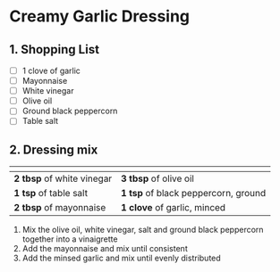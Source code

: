 # Creamy Garlic Dressing

## 1. Shopping List
- [ ] 1 clove of garlic
- [ ] Mayonnaise
- [ ] White vinegar
- [ ] Olive oil
- [ ] Ground black peppercorn
- [ ] Table salt

## 2. Dressing mix
|<!-- -->|<!-- -->|
|---|---|
| **2 tbsp** of white vinegar | **3 tbsp** of olive oil |
| **1 tsp** of table salt | **1 tsp** of black peppercorn, ground|
| **2 tbsp** of mayonnaise | **1 clove** of garlic, minced

1. Mix the olive oil, white vinegar, salt and ground black peppercorn together into a vinaigrette
2. Add the mayonnaise and mix until consistent
3. Add the minsed garlic and mix until evenly distributed

